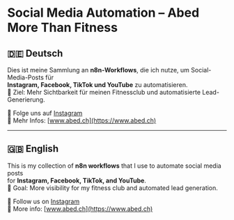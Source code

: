# Social Media Automation – Abed More Than Fitness

## 🇩🇪 Deutsch
Dies ist meine Sammlung an **n8n-Workflows**, die ich nutze, um Social-Media-Posts für  
**Instagram, Facebook, TikTok und YouTube** zu automatisieren.  
🎯 Ziel: Mehr Sichtbarkeit für meinen Fitnessclub und automatisierte Lead-Generierung.

📌 Folge uns auf [Instagram](https://www.instagram.com/abed_more_than_fitness/)  
📌 Mehr Infos: [www.abed.ch](https://www.abed.ch)

---

## 🇬🇧 English
This is my collection of **n8n workflows** that I use to automate social media posts  
for **Instagram, Facebook, TikTok, and YouTube**.  
🎯 Goal: More visibility for my fitness club and automated lead generation.

📌 Follow us on [Instagram](https://www.instagram.com/abed_more_than_fitness/)  
📌 More info: [www.abed.ch](https://www.abed.ch)
